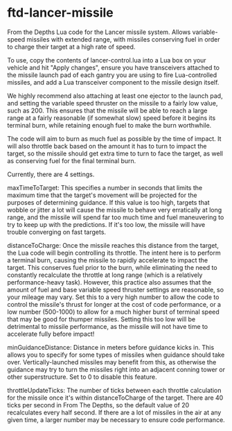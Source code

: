 # ftd-lancer-missile
From the Depths Lua code for the Lancer missile system. Allows variable-speed missiles with extended range, with missiles conserving fuel in order to charge their target at a high rate of speed.

To use, copy the contents of lancer-control.lua into a Lua box on your vehicle and hit "Apply changes", ensure you have transceivers attached to the missile launch pad of each gantry you are using to fire Lua-controlled missiles, and add a Lua transceiver component to the missile design itself.

We highly recommend also attaching at least one ejector to the launch pad, and setting the variable speed thruster on the missile to a fairly low value, such as 200. This ensures that the missile will be able to reach a large range at a fairly reasonable (if somewhat slow) speed before it begins its terminal burn, while retaining enough fuel to make the burn worthwhile.

The code will aim to burn as much fuel as possible by the time of impact. It will also throttle back based on the amount it has to turn to impact the target, so the missile should get extra time to turn to face the target, as well as conserving fuel for the final terminal burn.

Currently, there are 4 settings.

maxTimeToTarget: This specifies a number in seconds that limits the maximum time that the target's movement will be projected for the purposes of determining guidance. If this value is too high, targets that wobble or jitter a lot will cause the missile to behave very erratically at long range, and the missile will spend far too much time and fuel maneuvering to try to keep up with the predictions. If it's too low, the missile will have trouble converging on fast targets.

distanceToCharge: Once the missile reaches this distance from the target, the Lua code will begin controlling its throttle. The intent here is to perform a terminal burn, causing the missile to rapidly accelerate to impact the target. This conserves fuel prior to the burn, while eliminating the need to constantly recalculate the throttle at long range (which is a relatively performance-heavy task). However, this practice also assumes that the amount of fuel and base variable speed thruster settings are reasonable, so your mileage may vary. Set this to a very high number to allow the code to control the missile's thrust for longer at the cost of code performance, or a low number (500-1000) to allow for a much higher burst of terminal speed that may be good for thumper missiles. Setting this too low will be detrimental to missile performance, as the missile will not have time to accelerate fully before impact!

minGuidanceDistance: Distance in meters before guidance kicks in. This allows you to specify for some types of missiles when guidance should take over. Vertically-launched missiles may benefit from this, as otherwise the guidance may try to turn the missiles right into an adjacent conning tower or other superstructure. Set to 0 to disable this feature.

throttleUpdateTicks: The number of ticks between each throttle calculation for the missile once it's within distanceToCharge of the target. There are 40 ticks per second in From The Depths, so the default value of 20 recalculates every half second. If there are a lot of missiles in the air at any given time, a larger number may be necessary to ensure code performance.
